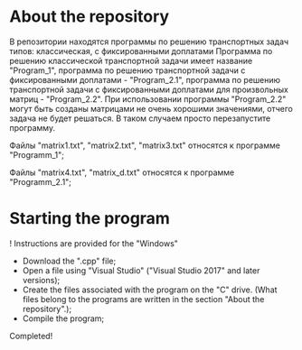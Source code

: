 # About the repository
В репозитории находятся программы по решению транспортных задач типов: классическая, с фиксированными доплатами 
Программа по решению классической транспортной задачи имеет название "Program_1", программа по решению транспортной задачи с фиксированными доплатами - "Program_2.1", программа по решению транспортной задачи с фиксированными доплатами для произвольных матриц - "Program_2.2".
 При использовании программы "Program_2.2" могут быть созданы матрицами не очень хорошими значениями, отчего задача не будет решаться. В таком случаем просто перезапустите программу.

Файлы "matrix1.txt", "matrix2.txt", "matrix3.txt" относятся к программе "Programm_1";

Файлы "matrix4.txt", "matrix_d.txt" относятся к программе "Programm_2.1"; 

# Starting the program

! Instructions are provided for the "Windows"

- Download the ".cpp" file;
- Open a file using "Visual Studio" ("Visual Studio 2017" and later versions);
- Create the files associated with the program on the "C" drive. (What files belong to the programs are written in the section "About the repository".);
- Compile the program;

Completed!
